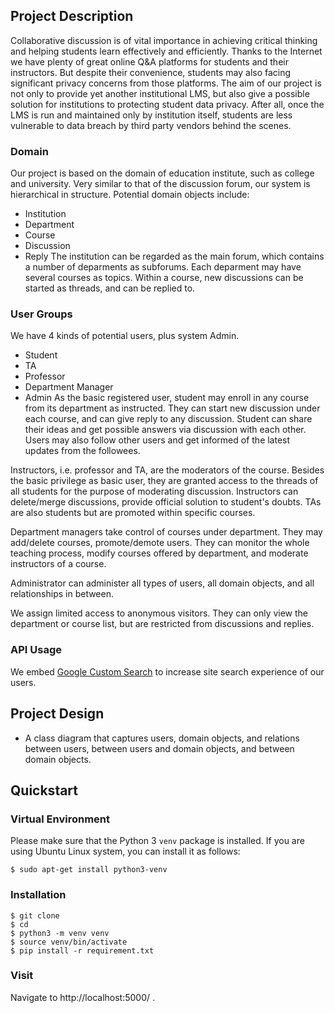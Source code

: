 ## Project Description
Collaborative discussion is of vital importance in achieving critical thinking and helping students learn effectively and efficiently.
Thanks to the Internet we have plenty of great online Q&A platforms for students and their instructors.
But despite their convenience, students may also facing significant privacy concerns from those platforms.
The aim of our project is not only to provide yet another institutional LMS, but also give a possible solution for institutions to protecting student data privacy. 
After all, once the LMS is run and maintained only by institution itself, students are less vulnerable to data breach by third party vendors behind the scenes.

### Domain 
Our project is based on the domain of education institute, such as college and university.
Very similar to that of the discussion forum, our system is hierarchical in structure.
Potential domain objects include:
* Institution
* Department
* Course
* Discussion
* Reply
The institution can be regarded as the main forum, which contains a number of deparments as subforums.
Each deparment may have several courses as topics.
Within a course, new discussions can be started as threads, and can be replied to.

### User Groups
We have 4 kinds of potential users, plus system Admin.
* Student
* TA
* Professor
* Department Manager
* Admin
As the basic registered user, student may enroll in any course from its department as instructed.
They can start new discussion under each course, and can give reply to any discussion.
Student can share their ideas and get possible answers via discussion with each other. 
Users may also follow other users and get informed of the latest updates from the followees.

Instructors, i.e. professor and TA, are the moderators of the course.
Besides the basic privilege as basic user, they are granted access to the threads of all students for the purpose of moderating discussion.
Instructors can delete/merge discussions, provide official solution to student's doubts.
TAs are also students but are promoted within specific courses.

Department managers take control of courses under department. 
They may add/delete courses, promote/demote users.
They can monitor the whole teaching process, modify courses offered by department, and moderate instructors of a course.

Administrator can administer all types of users, all domain objects, and all relationships in between.

We assign limited access to anonymous visitors. 
They can only view the department or course list, but are restricted from discussions and replies.

### API Usage
We embed [Google Custom Search][cse] to increase site search experience of our users.

## Project Design
- A class diagram that captures users, domain objects, and relations between users, between users and domain objects, and between domain objects.


## Quickstart
### Virtual Environment
Please make sure that the Python 3 `venv` package is installed. 
If you are using Ubuntu Linux system, you can install it as follows:
```
$ sudo apt-get install python3-venv
```
### Installation
```
$ git clone
$ cd
$ python3 -m venv venv
$ source venv/bin/activate
$ pip install -r requirement.txt
```
### Visit
Navigate to http://localhost:5000/ .



[cse]: https://developers.google.com/custom-search/